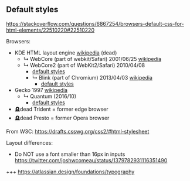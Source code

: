 

## Default styles

https://stackoverflow.com/questions/6867254/browsers-default-css-for-html-elements/22510220#22510220


Browsers:
- KDE HTML layout engine [wikipedia](https://en.wikipedia.org/wiki/KHTML) (dead)
  * ↳ WebCore (part of webkit/Safari) 2001/06/25 [wikipedia](https://en.wikipedia.org/wiki/WebKit)
  * ↳ WebCore2 (part of WebKit2/Safari) 2010/04/08
    - [default styles](https://trac.webkit.org/browser/trunk/Source/WebCore/css/html.css)
    * ↳ Blink (part of Chromium) 2013/04/03 [wikipedia](https://en.wikipedia.org/wiki/Blink_(browser_engine))
      - [default styles](https://chromium.googlesource.com/chromium/blink/+/refs/heads/main/Source/core/css/html.css)
- Gecko 1997 [wikipedia](https://en.wikipedia.org/wiki/Gecko_(software))
  * ↳ Quantum (2016/10)
    - [default styles](https://searchfox.org/mozilla-central/source/layout/style/res/html.css)
- 🪦dead Trident = former edge browser
- 🪦dead Presto = former Opera browser

From W3C: https://drafts.csswg.org/css2/#html-stylesheet


Layout differences:
- Do NOT use a font smaller than 16px in inputs https://twitter.com/joshwcomeau/status/1379782931116351490

+++ https://atlassian.design/foundations/typography
